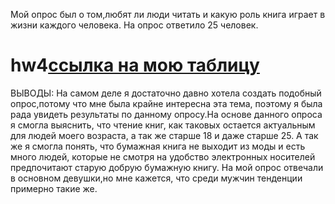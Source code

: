 Мой опрос был о том,любят ли люди читать и какую роль книга играет в жизни каждого человека.
На опрос ответило 25 человек.
# hw4[ссылка на мою таблицу](https://docs.google.com/spreadsheets/d/1OK-S-0YVBD2nxfQvEPfrKOBkwuXreXklTQbsbYnLDOE/edit#gid=803073383)
ВЫВОДЫ:
На самом деле я достаточно давно хотела создать подобный опрос,потому что мне была крайне интересна эта тема, поэтому я была рада увидеть результаты по данному опросу.На основе данного опроса я смогла выяснить, что чтение книг, как таковых остается актуальным для людей моего возраста, а так же старше 18 и даже старше 25. А так же я смогла понять, что бумажная книга не выходит из моды и есть много людей, которые не смотря на удобство электронных носителей предпочитают старую добрую бумажную книгу. На мой опрос отвечали в основном девушки,но мне кажется, что среди мужчин тенденции примерно такие же.
